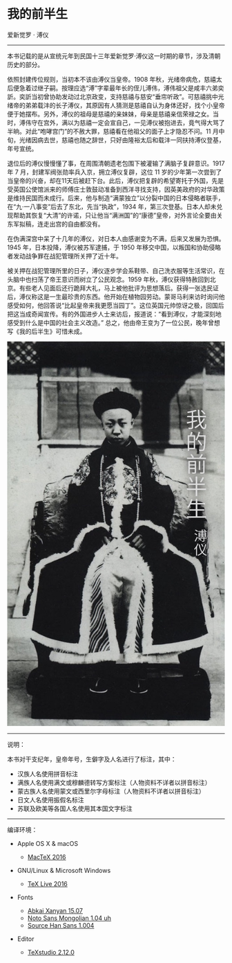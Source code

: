 # 我的前半生
爱新觉罗 · 溥仪

---
本书记载的是从宣统元年到民国十三年爱新觉罗·溥仪这一时期的章节，涉及清朝历史的部分。

依照封建传位规则，当初本不该由溥仪当皇帝。1908 年秋，光绪帝病危，慈禧太后便急着过继子嗣。按理应选“溥”字辈最年长的侄儿溥伟，溥伟祖父是咸丰六弟奕訢。奕訢当初曾协助发动过北京政变，支持慈禧与慈安“垂帘听政”。可慈禧挑中光绪帝的弟弟载沣的长子溥仪，其原因有人猜测是慈禧自认为身体还好，找个小皇帝便于她摆布。另外，溥仪的祖母是慈禧的亲妹妹，母亲是慈禧亲信荣禄之女。当时，溥伟守在宫外，满以为慈禧一定会宣自己，一见溥仪被抱进去，竟气得大骂了半晌。对此“咆哮宫门”的不赦大罪，慈禧看在他祖父的面子上才隐忍不问。11 月中旬，光绪因病去世，慈禧也随之辞世，只好由隆裕太后和载沣一同扶持溥仪登基，年号宣统。

退位后的溥仪慢慢懂了事，在周围清朝遗老包围下被灌输了满脑子复辟意识。1917 年 7 月，封建军阀张勋率兵入京，拥立溥仪复辟，这位 11 岁的少年第一次尝到了当皇帝的兴奋，却在11天后被赶下台。此后，溥仪把复辟的希望寄托于外国，先是受英国公使馆派来的师傅庄士敦鼓动准备到西洋寻找支持，因英美政府的对华政策是维持民国而未成行。后来，他与制造“满蒙独立”以分裂中国的日本侵略者联手，在“九·一八事变”后去了东北，先当“执政”，1934 年，第三次登基。日本人却未兑现帮助其恢复“大清”的许诺，只让他当“满洲国”的“康德”皇帝，对外言论全要由关东军拟稿，连走出宫的自由都没有。

在伪满深宫中呆了十几年的溥仪，对日本人由感谢变为不满，后来又发展为恐惧。1945 年，日本投降，溥仪被苏军逮捕，于 1950 年移交中国，以叛国和协助侵略者发动战争罪在战犯管理所关押了近十年。

被关押在战犯管理所里的日子，溥仪逐步学会系鞋带、自己洗衣服等生活常识，在头脑中也扫荡了帝王意识而树立了公民观念。1959 年秋，溥仪获得特赦回到北京。有些老人见面后还行跪拜大礼，马上被他批评为思想落后。获得一张选民证后，溥仪称这是一生最珍贵的东西。他开始在植物园劳动。蒙哥马利来访时询问他感受如何，他回答说“比起皇帝来我更愿当园丁”。这位英国元帅惊讶之极，回国后把这当成奇闻宣传。有的外国进步人士来访后，报道说：“看到溥仪，才能深刻地感受到什么是中国的社会主义改造。” 总之，他由帝王变为了一位公民，晚年曾想写《我的后半生》可惜未成。


![我的前半生 · 溥仪](https://github.com/M-Mono/m-mono.github.io/raw/master/images/Frontmatter_The-First-Half-of-My-Life.jpg)

---
说明：

本书对干支纪年，皇帝年号，生僻字及人名进行了标注，其中：
  - 汉族人名使用拼音标注
  - 满族人名使用满文或穆麟德转写方案标注（人物资料不详者以拼音标注）
  - 蒙古族人名使用蒙文或西里尔字母标注（人物资料不详者以拼音标注）
  - 日文人名使用振假名标注
  - 苏联及欧美等各国人名使用其本国文字标注

---
编译环境：

+ Apple OS X & macOS
  - [MacTeX 2016](https://www.tug.org/mactex/)


+ GNU/Linux & Microsoft Windows
  - [TeX Live 2016](https://www.tug.org/texlive/)


+ Fonts
  - [Abkai Xanyan 15.07](http://abkai.net/core/zh/manchu/manchu-fonts/)
  - [Noto Sans Mongolian 1.04 uh](https://www.google.com/get/noto/#sans-mong)
  - [Source Han Sans 1.004](https://github.com/adobe-fonts/source-han-sans)


+ Editor
  - [TeXstudio 2.12.0](http://texstudio.sourceforge.net/)
